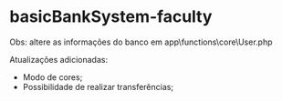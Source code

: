 # basicBankSystem-faculty
Obs: altere as informações do banco em app\functions\core\User.php

Atualizações adicionadas:
* Modo de cores;
* Possibilidade de realizar transferências;